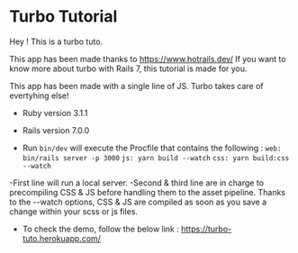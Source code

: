 # Turbo Tutorial

Hey ! This is a turbo tuto.

This app has been made thanks to https://www.hotrails.dev/
If you want to know more about turbo with Rails 7, this tutorial is made for you.

This app has been made with a single line of JS. Turbo takes care of evertyhing else!

* Ruby version
3.1.1

* Rails version
7.0.0

* Run `bin/dev` will execute the Procfile that contains the following :
`web: bin/rails server -p 3000`
`js: yarn build --watch`
`css: yarn build:css --watch`

-First line will run a local server.
-Second & third line are in charge to precompiling CSS & JS before handling them to the asset pipeline. Thanks to the --watch options, CSS & JS are compiled as soon as you save a change within your scss or js files.

* To check the demo, follow the below link :
https://turbo-tuto.herokuapp.com/
